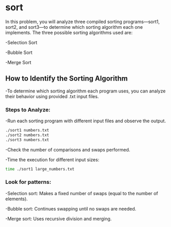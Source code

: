 # **sort**

In this problem, you will analyze three compiled sorting programs—sort1, sort2, and sort3—to determine which sorting algorithm each one implements. The three possible sorting algorithms used are:

-Selection Sort

-Bubble Sort

-Merge Sort

## How to Identify the Sorting Algorithm

-To determine which sorting algorithm each program uses, you can analyze their behavior using provided .txt input files.

### Steps to Analyze:

-Run each sorting program with different input files and observe the output.

   ```bash
./sort1 numbers.txt
./sort2 numbers.txt
./sort3 numbers.txt
   ```

-Check the number of comparisons and swaps performed.

-Time the execution for different input sizes:

   ```bash
time ./sort1 large_numbers.txt
   ```

### Look for patterns:

-Selection sort: Makes a fixed number of swaps (equal to the number of elements).

-Bubble sort: Continues swapping until no swaps are needed.

-Merge sort: Uses recursive division and merging.
